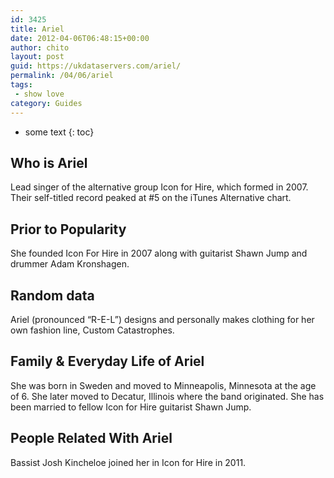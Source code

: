 ```yaml
---
id: 3425
title: Ariel
date: 2012-04-06T06:48:15+00:00
author: chito
layout: post
guid: https://ukdataservers.com/ariel/
permalink: /04/06/ariel
tags:
 - show love
category: Guides
---
```


* some text
{: toc}
          
          
## Who is  Ariel
                  
                  
                  
Lead singer of the alternative group Icon for Hire, which formed in 2007. Their self-titled record peaked at #5 on the iTunes Alternative chart.
                  
                
                
                
## Prior to Popularity 
                  
                  
                  
She founded Icon For Hire in 2007 along with guitarist Shawn Jump and drummer Adam Kronshagen.
                  
                
                
                
## Random data 
                  
                  
                  
Ariel (pronounced &#8220;R-E-L&#8221;) designs and personally makes clothing for her own fashion line, Custom Catastrophes.
                  
                
                
                
## Family & Everyday Life of Ariel
                  
                  
                  
She was born in Sweden and moved to Minneapolis, Minnesota at the age of 6. She later moved to Decatur, Illinois where the band originated. She has been married to fellow Icon for Hire guitarist Shawn Jump.
                  
                
                
                
## People Related With  Ariel
                  
                  
                  
Bassist Josh Kincheloe joined her in Icon for Hire in 2011.
                  
                
              
            
          
          
          
    
    
  
